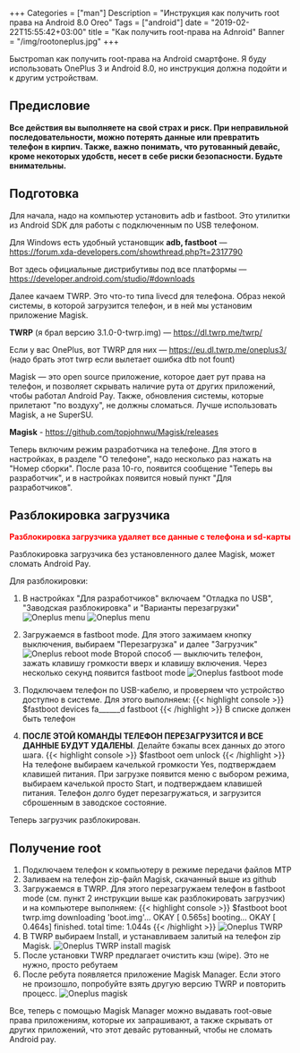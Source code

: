 +++
Categories = ["man"]
Description = "Инструкция как получить root права на Android 8.0 Oreo"
Tags = ["android"]
date = "2019-02-22T15:55:42+03:00"
title = "Как получить root-права на Adnroid"
Banner = "/img/rootoneplus.jpg"
+++

Быстроman как получить root-права на Android смартфоне. Я буду использовать OnePlus 3 и Android 8.0, но инструкция должна подойти и к другим устройствам.

<!--more-->
## Предисловие

**Все действия вы выполняете на свой страх и риск. При неправильной последовательности, можно потерять данные или превратить телефон в кирпич. Также, важно понимать, что рутованный девайс, кроме некоторых удобств, несет в себе риски безопасности. Будьте внимательны.**


## Подготовка

Для начала, надо на компьютер установить adb и fastboot. Это утилитки из Android SDK для работы с подключенным по USB телефоном.

Для Windows есть удобный установщик **adb, fastboot** — https://forum.xda-developers.com/showthread.php?t=2317790

Вот здесь официальные дистрибутивы под все платформы — https://developer.android.com/studio/#downloads

Далее качаем TWRP. Это что-то типа livecd для телефона. Образ некой системы, в которой загрузится телефон, и в ней мы установим приложение Magisk. 

**TWRP** (я брал версию 3.1.0-0-twrp.img) — https://dl.twrp.me/twrp/

Если у вас OnePlus, вот TWRP для них — https://eu.dl.twrp.me/oneplus3/ (надо брать этот twrp если вылетает ошибка dtb not fount)

Magisk — это open source приложение, которое дает рут права на телефон, и позволяет скрывать наличие рута от других приложений, чтобы работал Android Pay. Также, обновления системы, которые прилетают "по воздуху", не должны сломаться. Лучше использовать Magisk, а не SuperSU.

**Magisk** - https://github.com/topjohnwu/Magisk/releases

Теперь включим режим разработчика на телефоне. Для этого в настройках, в разделе "О телефоне", надо несколько раз нажать на "Номер сборки". После раза 10-го, появится сообщение "Теперь вы разработчик", и в настройках появится новый пункт "Для разработчиков".

## Разблокировка загрузчика


<span style="color:red">**Разблокировка загрузчика удаляет все данные с телефона и sd-карты**</span>

Разблокировка загрузчика без установленного далее Magisk, может сломать Android Pay.

Для разблокировки:

1. В настройках "Для разработчиков" включаем "Отладка по USB", "Заводская разблокировка" и "Варианты перезагрузки"
![Oneplus menu](/img/rootoneplus1.jpg)
![Oneplus menu](/img/rootoneplus7.jpg)

2. Загружаемся в fastboot mode. Для этого зажимаем кнопку выключения, выбираем "Перезагрузка" и далее "Загрузчик"
![Oneplus reboot mode](/img/rootoneplus2.jpg)
Второй способ — выключить телефон, зажать клавишу громкости вверх и клавишу включения. Через несколько секунд появится fastboot mode
![Oneplus fastboot mode](/img/rootoneplus4.jpg)


3. Подключаем телефон по USB-кабелю, и проверяем что устройство доступно в системе. Для этого выполняем:
{{< highlight console >}}
$fastboot devices
fa______d        fastboot
{{< /highlight >}}
В списке должен быть телефон

4. **ПОСЛЕ ЭТОЙ КОМАНДЫ ТЕЛЕФОН ПЕРЕЗАГРУЗИТСЯ И ВСЕ ДАННЫЕ БУДУТ УДАЛЕНЫ**. Делайте бэкапы всех данных до этого шага.
{{< highlight console >}}
$fastboot oem unlock
{{< /highlight >}}
На телефоне выбираем качелькой громкости Yes, подтверждаем клавишей питания. При загрузке появится меню с выбором режима, выбираем качелькой просто Start, и подтверждаем клавишей питания. Телефон долго будет перезагружаться, и загрузится сброшенным в заводское состояние.

Теперь загрузчик разблокирован.

## Получение root

1. Подключаем телефон к компьютеру в режиме передачи файлов MTP 
2. Заливаем на телефон zip-файл Magisk, скачанный выше из github
3. Загружаемся в TWRP. Для этого перезагружаем телефон в fastboot mode (см. пункт 2 инструкции выше как разблокировать загрузчик) и на компьютере выполняем:
{{< highlight console >}}
$fastboot boot twrp.img
downloading 'boot.img'...
OKAY [  0.565s]
booting...
OKAY [  0.464s]
finished. total time: 1.044s
{{< /highlight >}}
![Oneplus TWRP](/img/rootoneplus5.jpg)
4. В TWRP выбираем Install, и устанавливаем залитый на телефон zip Magisk. 
![Oneplus TWRP install magisk](/img/rootoneplus6.jpg)
5. После установки TWRP предлагает очистить кэш (wipe). Это не нужно, просто ребутаем
6. После ребута появляется приложение Magisk Manager. Если этого не произошло, попробуйте взять другую  версию TWRP и повторить процесс.
![Oneplus magisk](/img/rootoneplus3.jpg)



Все, теперь с помощью Magisk Manager можно выдавать root-овые права приложениям, которые их запрашивают, а также скрывать от других приложений, что этот девайс рутованный, чтобы не сломать Android pay.
